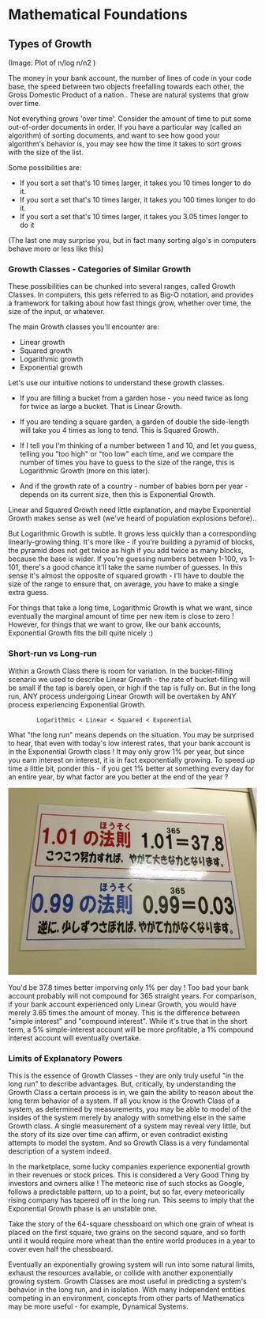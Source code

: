 # Mathematical Foundations

## Types of Growth

(Image: Plot of n/log n/n2 )

The money in your bank account, the number of lines of code in your code base, the speed between two objects freefalling towards each other, the Gross Domestic Product of a nation.. These are natural systems that grow over time.

Not everything grows 'over time'. Consider the amount of time to put some out-of-order documents in order. If you have a particular way (called an algorithm) of sorting documents, and want to see how good your algorithm's behavior is, you may see how the time it takes to sort grows with the size of the list.

Some possibilities are:

  * If you sort a set that's 10 times larger, it takes you 10 times longer to do it.
  * If you sort a set that's 10 times larger, it takes you 100 times longer to do it.
  * If you sort a set that's 10 times larger, it takes you 3.05 times longer to do it

(The last one may surprise you, but in fact many sorting algo's in computers behave more or less like this)


### Growth Classes - Categories of Similar Growth

These possibilities can be chunked into several ranges, called Growth Classes. In computers, this gets referred to as Big-O notation, and provides a framework for talking about how fast things grow, whether over time, the size of the input, or whatever.

The main Growth classes you'll encounter are:

  * Linear growth
  * Squared growth
  * Logarithmic growth
  * Exponential growth

 Let's use our intuitive notions to understand these growth classes.

 * If you are filling a bucket from a garden hose - you need twice as long for twice as large a bucket. That is Linear Growth.

 * If you are tending a square garden, a garden of double the side-length will take you 4 times as long to tend. This is Squared Growth.

 * If I tell you I'm thinking of a number between 1 and 10, and let you guess, telling you "too high" or "too low" each time, and we compare the number of times you have to guess to the size of the range, this is Logarithmic Growth (more on this later).

 * And if the growth rate of a country - number of babies born per year - depends on its current size, then this is Exponential Growth.

Linear and Squared Growth need little explanation, and maybe Exponential Growth makes sense as well (we've heard of population explosions before)..

But Logarithmic Growth is subtle. It grows less quickly than a corresponding linearly-growing thing. It's more like - if you're building a pyramid of blocks, the pyramid does not get twice as high if you add twice as many blocks, because the base is wider. If you're guessing numbers between 1-100, vs 1-101, there's a good chance it'll take the same number of guesses. In this sense it's almost the opposite of squared growth - I'll have to double the size of the range to ensure that, on average, you have to make a single extra guess.

For things that take a long time, Logarithmic Growth is what we want, since eventually the marginal amount of time per new item is close to zero ! However, for things that we want to grow, like our bank accounts, Exponential Growth fits the bill quite nicely :)

### Short-run vs Long-run

Within a Growth Class there is room for variation. In the bucket-filling scenario we used to describe Linear Growth - the rate of bucket-filling will be small if the tap is barely open, or high if the tap is fully on. But in the long run, ANY process undergoing Linear Growth will be overtaken by ANY process experiencing Exponential Growth.

            Logarithmic < Linear < Squared < Exponential

What "the long run" means depends on the situation. You may be surprised to hear, that even with today's low interest rates, that your bank account is in the Exponential Growth class ! It may only grow 1% per year, but since you earn interest on interest, it is in fact exponentially growing. To speed up time a little bit, ponder this - if you get 1% better at something every day for an entire year, by what factor are you better at the end of the year ?

![1.01 to the 365th power is 38](images/1.01-365.jpg)

You'd be 37.8 times better imporving only 1% per day ! Too bad your bank account probably will not compound for 365 straight years.  For comparison, if your bank account experienced only Linear Growth, you would have merely 3.65 times the amount of money. This is the difference between "simple interest" and "compound interest". While it's true that in the short term, a 5% simple-interest account will be more profitable, a 1% compound interest account will eventually overtake.

### Limits of Explanatory Powers

This is the essence of Growth Classes - they are only truly useful "in the long run" to describe advantages. But, critically, by understanding the Growth Class a certain process is in, we gain the ability to reason about the long term behavior of a system. If all you know is the Growth Class of a system, as determined by measurements, you may be able to model of the insides of the system merely by analogy with something else in the same Growth class. A single measurement of a system may reveal very little, but the story of its size over time can affirm, or even contradict existing attempts to model the system. And so Growth Class is a very fundamental description of a system indeed.

In the marketplace, some lucky companies experience exponential growth in their revenues or stock prices. This is considered a Very Good Thing by investors and owners alike ! The meteoric rise of such stocks as Google, follows a predictable pattern, up to a point, but so far, every meteorically rising company has tapered off in the long run. This seems to imply that the Exponential Growth phase is an unstable one.

Take the story of the 64-square chessboard on which one grain of wheat is placed on the first square, two grains on the second square, and so forth until it would require more wheat than the entire world produces in a year to cover even half the chessboard.

Eventually an exponentially growing system will run into some natural limits, exhaust the resources available, or collide with another exponentially growing system. Growth Classes are most useful in predicting a system's behavior in the long run, and in isolation. With many independent entities competing in an environment, concepts from other parts of Mathematics may be more useful - for example, Dynamical Systems.
